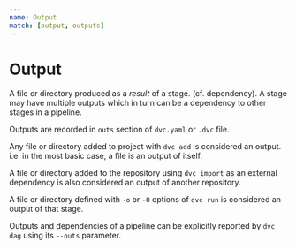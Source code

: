 ```yaml
---
name: Output
match: [output, outputs]
---
```


# Output

A file or directory produced as a _result_ of a <abbr>stage</abbr>. (cf.
<abbr>dependency</abbr>). A stage may have multiple outputs which in turn can
be a dependency to other stages in a <abbr>pipeline</abbr>.

Outputs are recorded in `outs` section of `dvc.yaml` or `.dvc` file. 

Any file or directory added to <abbr>project</abbr> with `dvc add` is
considered an output. i.e. in the most basic case, a file is an output of
itself. 

A file or directory added to the <abbr>repository</abbr> using `dvc import` as
an <abbr>external dependency</abbr> is also considered an output of another
repository.

A file or directory defined with `-o` or `-O` options of `dvc run` is
considered an output of that <abbr>stage</abbr>. 

Outputs and dependencies of a <abbr>pipeline</abbr> can be explicitly reported
by `dvc dag` using its `--outs` parameter. 

